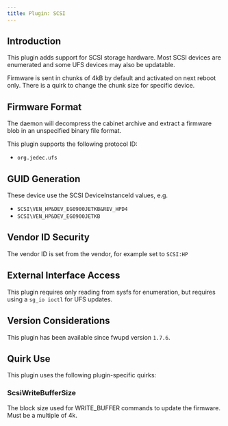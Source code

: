 ```yaml
---
title: Plugin: SCSI
---
```


## Introduction

This plugin adds support for SCSI storage hardware. Most SCSI devices are enumerated and some UFS
devices may also be updatable.

Firmware is sent in chunks of 4kB by default and activated on next reboot only.
There is a quirk to change the chunk size for specific device.

## Firmware Format

The daemon will decompress the cabinet archive and extract a firmware blob in
an unspecified binary file format.

This plugin supports the following protocol ID:

* `org.jedec.ufs`

## GUID Generation

These device use the SCSI DeviceInstanceId values, e.g.

* `SCSI\VEN_HP&DEV_EG0900JETKB&REV_HPD4`
* `SCSI\VEN_HP&DEV_EG0900JETKB`

## Vendor ID Security

The vendor ID is set from the vendor, for example set to `SCSI:HP`

## External Interface Access

This plugin requires only reading from sysfs for enumeration, but requires using a `sg_io ioctl`
for UFS updates.

## Version Considerations

This plugin has been available since fwupd version `1.7.6`.

## Quirk Use

This plugin uses the following plugin-specific quirks:

### ScsiWriteBufferSize

The block size used for WRITE_BUFFER commands to update the firmware.
Must be a multiple of 4k.
